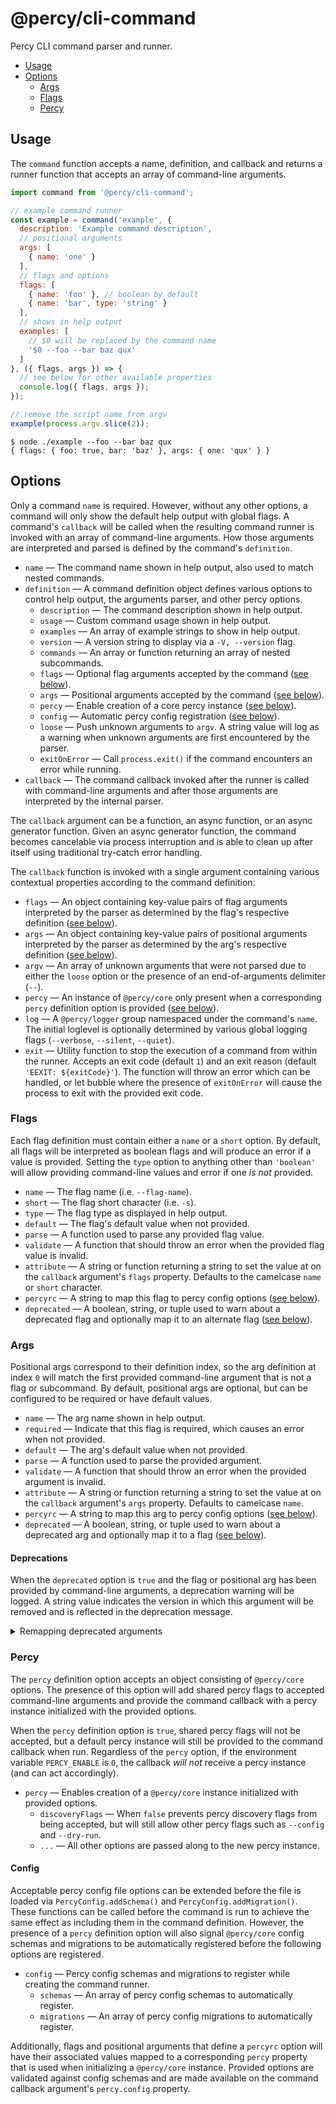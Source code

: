 # @percy/cli-command

Percy CLI command parser and runner.

- [Usage](#usage)
- [Options](#options)
  - [Args](#args)
  - [Flags](#flags)
  - [Percy](#percy)

## Usage

The `command` function accepts a name, definition, and callback and returns a runner function that
accepts an array of command-line arguments.

``` js
import command from '@percy/cli-command';

// example command runner
const example = command('example', {
  description: 'Example command description',
  // positional arguments
  args: [
    { name: 'one' }
  ],
  // flags and options
  flags: [
    { name: 'foo' }, // boolean by default
    { name: 'bar', type: 'string' }
  ],
  // shows in help output
  examples: [
    // $0 will be replaced by the command name
    '$0 --foo --bar baz qux'
  ]
}, ({ flags, args }) => {
  // see below for other available properties
  console.log({ flags, args });
});

// remove the script name from argv
example(process.argv.slice(2));
```

``` shell
$ node ./example --foo --bar baz qux
{ flags: { foo: true, bar: 'baz' }, args: { one: 'qux' } }
```

## Options

Only a command `name` is required. However, without any other options, a command will only show the
default help output with global flags. A command's `callback` will be called when the resulting
command runner is invoked with an array of command-line arguments. How those arguments are
interpreted and parsed is defined by the command's `definition`.

- `name` — The command name shown in help output, also used to match nested commands.
- `definition` — A command definition object defines various options to control help output, the
  arguments parser, and other percy options.
  - `description` — The command description shown in help output.
  - `usage` — Custom command usage shown in help output.
  - `examples` — An array of example strings to show in help output.
  - `version` — A version string to display via a `-V, --version` flag.
  - `commands` — An array or function returning an array of nested subcommands.
  - `flags` — Optional flag arguments accepted by the command ([see below](#flags)).
  - `args` — Positional arguments accepted by the command ([see below](#args)).
  - `percy` — Enable creation of a core percy instance ([see below](#percy)).
  - `config` — Automatic percy config registration ([see below](#percy)).
  - `loose` — Push unknown arguments to `argv`. A string value will log as a warning when unknown
    arguments are first encountered by the parser.
  - `exitOnError` — Call `process.exit()` if the command encounters an error while running.
- `callback` — The command callback invoked after the runner is called with command-line arguments
  and after those arguments are interpreted by the internal parser.

The `callback` argument can be a function, an async function, or an async generator function. Given
an async generator function, the command becomes cancelable via process interruption and is able to
clean up after itself using traditional try-catch error handling.

The `callback` function is invoked with a single argument containing various contextual properties
according to the command definition:

- `flags` — An object containing key-value pairs of flag arguments interpreted by the parser as
  determined by the flag's respective definition ([see below](#flags)).
- `args` — An object containing key-value pairs of positional arguments interpreted by the parser as
  determined by the arg's respective definition ([see below](#args)).
- `argv` — An array of unknown arguments that were not parsed due to either the `loose` option or
  the presence of an end-of-arguments delimiter (`--`).
- `percy` — An instance of `@percy/core` only present when a corresponding `percy` definition option
  is provided ([see below](#percy)).
- `log` — A `@percy/logger` group namespaced under the command's `name`. The initial loglevel is
  optionally determined by various global logging flags (`--verbose`, `--silent`, `--quiet`).
- `exit` — Utility function to stop the execution of a command from within the runner. Accepts
  an exit code (default `1`) and an exit reason (default `'EEXIT: ${exitCode}'`). The function will
  throw an error which can be handled, or let bubble where the presence of `exitOnError` will cause
  the process to exit with the provided exit code.

### Flags

Each flag definition must contain either a `name` or a `short` option. By default, all flags will be
interpreted as boolean flags and will produce an error if a value is provided. Setting the `type`
option to anything other than `'boolean'` will allow providing command-line values and error if one
_is not_ provided.

- `name` — The flag name (i.e. `--flag-name`).
- `short` — The flag short character (i.e. `-s`).
- `type` — The flag type as displayed in help output.
- `default` — The flag's default value when not provided.
- `parse` — A function used to parse any provided flag value.
- `validate` — A function that should throw an error when the provided flag value is invalid.
- `attribute` — A string or function returning a string to set the value at on the `callback`
  argument's `flags` property. Defaults to the camelcase `name` or `short` character.
- `percyrc` — A string to map this flag to percy config options ([see below](#percy)).
- `deprecated` — A boolean, string, or tuple used to warn about a deprecated flag and optionally map
  it to an alternate flag ([see below](#deprecations)).

### Args

Positional args correspond to their definition index, so the arg definition at index `0` will match
the first provided command-line argument that is not a flag or subcommand. By default, positional
args are optional, but can be configured to be required or have default values.

- `name` — The arg name shown in help output.
- `required` — Indicate that this flag is required, which causes an error when not provided.
- `default` — The arg's default value when not provided.
- `parse` — A function used to parse the provided argument.
- `validate` — A function that should throw an error when the provided argument is invalid.
- `attribute` — A string or function returning a string to set the value at on the `callback`
  argument's `args` property. Defaults to camelcase `name`.
- `percyrc` — A string to map this arg to percy config options ([see below](#percy)).
- `deprecated` — A boolean, string, or tuple used to warn about a deprecated arg and optionally map
  it to a flag ([see below](#deprecations)).

#### Deprecations

When the `deprecated` option is `true` and the flag or positional arg has been provided by
command-line arguments, a deprecation warning will be logged. A string value indicates the version
in which this argument will be removed and is reflected in the deprecation message.

<details>
  <summary>Remapping deprecated arguments</summary><br>

When providing a tuple, the version is the first option of the tuple, while the second option can be
an alternate flag to use, or a recommendation message to display when the deprecation warning is
logged. Given an alternate flag, the value will be automatically mapped to the corresponding flag's
attribute name on the `callback` argument's `flags` property.

``` js
{ name: 'foo', deprecated: true }
// [percy] Warning: The '--foo' option will be removed in a future release.

{ name: 'foo', deprecated: 'v2.0.0' }
// [percy] Warning: The '--foo' option will be removed in v2.0.0.

{ name: 'foo', deprecated: ['v2.0.0', '--bar'] }
// [percy] Warning: The '--foo' option will be removed in v2.0.0. Use '--bar' instead.

{ name: 'foo', deprecated: ['v2.0.0', 'Use the config file option instead.'] }
// [percy] Warning: The '--foo' option will be removed in v2.0.0. Use the config file option instead.
```
</details>

### Percy

The `percy` definition option accepts an object consisting of `@percy/core` options. The presence of
this option will add shared percy flags to accepted command-line arguments and provide the command
callback with a percy instance initialized with the provided options.

When the `percy` definition option is `true`, shared percy flags will not be accepted, but a default
percy instance will still be provided to the command callback when run. Regardless of the `percy`
option, if the environment variable `PERCY_ENABLE` is `0`, the callback _will not_ receive a percy
instance (and can act accordingly).

- `percy` — Enables creation of a `@percy/core` instance initialized with provided options.
  - `discoveryFlags` — When `false` prevents percy discovery flags from being accepted, but will
    still allow other percy flags such as `--config` and `--dry-run`.
  - `...` — All other options are passed along to the new percy instance.

#### Config

Acceptable percy config file options can be extended before the file is loaded via
`PercyConfig.addSchema()` and `PercyConfig.addMigration()`. These functions can be called before the
command is run to achieve the same effect as including them in the command definition. However, the
presence of a `percy` definition option will also signal `@percy/core` config schemas and migrations
to be automatically registered before the following options are registered.

- `config` — Percy config schemas and migrations to register while creating the command runner.
  - `schemas` — An array of percy config schemas to automatically register.
  - `migrations` — An array of percy config migrations to automatically register.

Additionally, flags and positional arguments that define a `percyrc` option will have their
associated values mapped to a corresponding `percy` property that is used when initializing a
`@percy/core` instance. Provided options are validated against config schemas and are made available
on the command callback argument's `percy.config` property.
